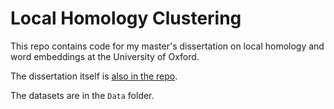 # Local Homology Clustering

This repo contains code for my master's dissertation on local homology and word embeddings at the University of Oxford.

The dissertation itself is [also in the repo](https://github.com/temcinas/applied_topology_project/blob/parallelisation/Temcinas_Dissertation.pdf).

The datasets are in the `Data` folder.
